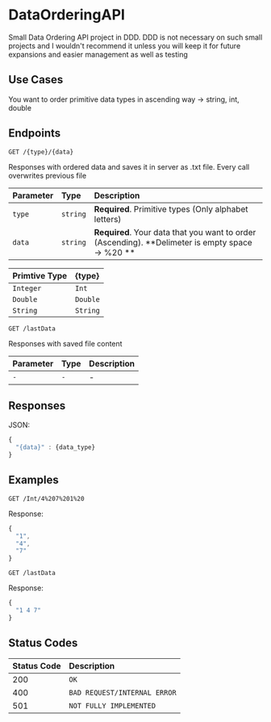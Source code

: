# DataOrderingAPI
Small Data Ordering API project in DDD.
DDD is not necessary on such small projects and I wouldn't recommend it unless you will keep it for future expansions and easier management as well as testing

## Use Cases

You want to order primitive data types in ascending way -> string, int, double

## Endpoints

```http
GET /{type}/{data}
```

Responses with ordered data and saves it in server as .txt file. Every call overwrites previous file

| Parameter | Type | Description |
| :--- | :--- | :--- |
| `type` | `string` | **Required**. Primitive types (Only alphabet letters) |
| `data` | `string` | **Required**. Your data that you want to order (Ascending). **Delimeter is empty space -> %20 ** |

| Primtive Type | {type} |
| :--- | :--- |
| `Integer` | `Int` |
| `Double` | `Double` |
| `String` | `String` |

```http
GET /lastData
```

Responses with saved file content

| Parameter | Type | Description |
| :--- | :--- | :--- |
| `-` | `-` | - |

## Responses

JSON: 

```javascript
{
  "{data}" : {data_type}
}
```
## Examples
```http
GET /Int/4%207%201%20
```
Response:
```javascript
{
  "1",
  "4",
  "7"
}
```
```http
GET /lastData
```
Response:
```javascript
{
  "1 4 7"
}
```
## Status Codes

| Status Code | Description |
| :--- | :--- |
| 200 | `OK` |
| 400 | `BAD REQUEST/INTERNAL ERROR` |
| 501 | `NOT FULLY IMPLEMENTED` |
